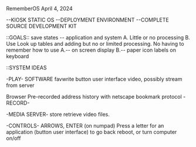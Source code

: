 RememberOS  April 4, 2024


--KIOSK STATIC OS
--DEPLOYMENT ENVIRONMENT
--COMPLETE SOURCE DEVELOPMENT KIT

::GOALS::
save states -- application and system
        A.  Little or no processing
	B.  Use Look up tables and adding but no or limited processing.
  No having to remember how to use
            A.-- on screen display
            B.-- paper icon labels on keyboard

 ::SYSTEM IDEAS

-PLAY-
SOFTWARE
  favwrite
  button user interface
  video, possibly stream from server
  
  Browser
    Pre-recorded address history with netscape bookmark protocol
-RECORD-

-MEDIA SERVER-
store retrieve video files.

-CONTROLS-
ARROWS, ENTER (on numpad)
Press a letter for an application (button user interface)
to go back reboot, or turn computer on/off


